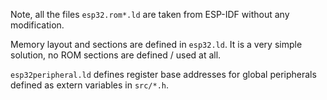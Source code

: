Note, all the files `esp32.rom*.ld` are taken from ESP-IDF without any modification.

Memory layout and sections are defined in `esp32.ld`.
It is a very simple solution, no ROM sections are defined / used at all.

`esp32peripheral.ld` defines register base addresses for global peripherals
defined as extern variables in `src/*.h`.
